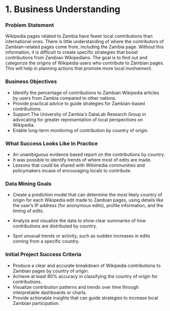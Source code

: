# **1. Business Understanding**

### Problem Statement

Wikipedia pages related to Zambia have fewer local contributions than international ones. There is little understanding of where the contributors of Zambian-related pages come from, including the Zambia page. Without this information, it is difficult to create specific strategies that boost contributions from Zambian Wikipedians. The goal is to find out and categorize the origins of Wikipedia users who contribute to Zambian pages. This will help in planning actions that promote more local involvement.

### Business Objectives

- Identify the percentage of contributions to Zambian Wikipedia articles by users from Zambia compared to other nations.
- Provide practical advice to guide strategies for Zambian-based contributions.
- Support The University of Zambia's DataLab Research Group in advocating for greater representation of local perspectives on Wikipedia.
- Enable long-term monitoring of contribution by country of origin.

### What Success Looks Like In Practice

- An unambiguous evidence based report on the contributions by country.
- It was possible to identify trends of where most of edits are made.
- Lessons that could be shared with Wikimedia communities and policymakers incase of encouraging locals to contribute.


### Data Mining Goals
- Create a prediction model that can determine the most likely country of origin for each Wikipedia edit made to Zambian pages, using details like the user’s IP address (for anonymous edits), profile information, and the timing of edits.

- Analyze and visualize the data to show clear summaries of how contributions are distributed by country.

- Spot unusual trends or activity, such as sudden increases in edits coming from a specific country.



### Initial Project Success Criteria

- Produce a clear and accurate breakdown of Wikipedia contributions to Zambian pages by country of origin.
- Achieve at least 80% accuracy in classifying the country of origin for contributions.
- Visualize contribution patterns and trends over time through interpretable dashboards or charts.
- Provide actionable insights that can guide strategies to increase local Zambian participation.
